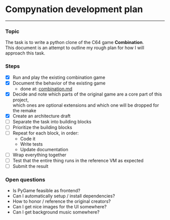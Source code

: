 # Compynation development plan
---
### Topic
The task is to write a python clone of the C64 game **Combination**.  
This document is an attempt to outline my rough plan for how I will approach this task.  

### Steps
- [x] Run and play the existing combination game
- [x] Document the behavior of the existing game
    * done at: [combination.md](combination.md)
- [x] Decide and note which parts of the original game are a core part of this project,  
which ones are optional extensions and which one will be dropped for the remake
- [x] Create an architecture draft
- [ ] Separate the task into building blocks
- [ ] Prioritize the building blocks
- [ ] Repeat for each block, in order:
    * Code it
    * Write tests
    * Update documentation
- [ ] Wrap everything together
- [ ] Test that the entire thing runs in the reference VM as expected
- [ ] Submit the result

### Open questions

* Is PyGame feasible as frontend?
* Can I automatically setup / install dependencies?
* How to honor / reference the original creators?
* Can I get nice images for the UI somewhere?
* Can I get background music somewhere?
